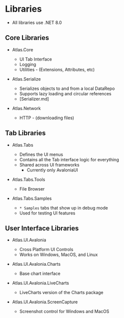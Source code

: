 # Libraries

- All libraries use .NET 8.0

## Core Libraries

* Atlas.Core
  - UI Tab Interface
  -	Logging
  - Utilities - (Extensions, Attributes, etc)

* Atlas.Serialize
  - Serializes objects to and from a local DataRepo
  - Supports lazy loading and circular references
  - [Serializer.md]

* Atlas.Network
  - HTTP - (downloading files)
  
## Tab Libraries

* Atlas.Tabs
  - Defines the UI menus
  - Contains all the Tab interface logic for everything
  - Shared across UI frameworks
    - Currently only AvaloniaUI
  
* Atlas.Tabs.Tools
  - File Browser
  
* Atlas.Tabs.Samples
  - `* Samples` tabs that show up in debug mode
  - Used for testing UI features

## User Interface Libraries

* Atlas.UI.Avalonia
  - Cross Platform UI Controls
  - Works on Windows, MacOS, and Linux

* Atlas.UI.Avalonia.Charts
  - Base chart interface

* Atlas.UI.Avalonia.LiveCharts
  - LiveCharts version of the Charts package

* Atlas.UI.Avalonia.ScreenCapture
  - Screenshot control for Windows and MacOS

